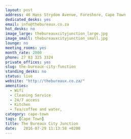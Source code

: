 ```yaml
---
layout: post
address: 46 Hans Strydom Avenue, Foreshore, Cape Town
dedicated_desks: yes
email: info@thebureaux.co.za
hot_desks: no
image_large: thebureauxcityjunction_large.jpg
image_small: thebureauxcityjunction_small.jpg
lounge: no
meeting_rooms: yes
month_rate: 2000
phone: 27 83 325 3324
private_offices: yes
slug: the-bureaux-city-function
standing_desks: no
status: live
website: "http://thebureaux.co.za/"
amenities:
  - Wifi
  - Cleaning Service
  - 24/7 access
  - Kitchen
  - Tea/coffee and water,
category: cape-town
tags: [Cape Town]
title: The Bureaux City Junction
date:   2016-07-29 11:13:58 +0200
---
```


